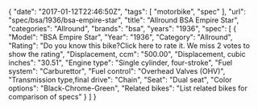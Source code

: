{
    "date": "2017-01-12T22:46:50Z",
    "tags": [
        "motorbike",
        "spec"
    ],
    "url": "spec\/bsa\/1936\/bsa-empire-star",
    "title": "Allround BSA Empire Star",
    "categories": "Allround",
    "brands": "bsa",
    "years": "1936",
    "spec": [
        {
            "Model": "BSA Empire Star",
            "Year": "1936",
            "Category": "Allround",
            "Rating": "Do you know this bike?Click here to rate it. We miss 2 votes to show the rating",
            "Displacement, ccm": "500.00",
            "Displacement, cubic inches": "30.51",
            "Engine type": "Single cylinder, four-stroke",
            "Fuel system": "Carburettor",
            "Fuel control": "Overhead Valves (OHV)",
            "Transmission type,final drive": "Chain",
            "Seat": "Dual seat",
            "Color options": "Black-Chrome-Green",
            "Related bikes": "List related bikes for comparison of specs"
        }
    ]
}
